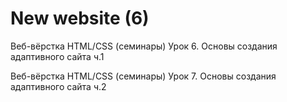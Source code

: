 
# New website (6)
Веб-вёрстка HTML/CSS (семинары) Урок 6. Основы создания адаптивного сайта ч.1

Веб-вёрстка HTML/CSS (семинары) Урок 7. Основы создания адаптивного сайта ч.2